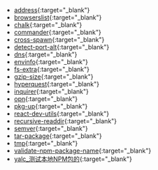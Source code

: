 * [address](./address.md){:target="_blank"}
* [browserslist](./browserslist.md){:target="_blank"}
* [chalk](./chalk.md){:target="_blank"}
* [commander](./commander.md){:target="_blank"}
* [cross-spawn](./cross-spawn.md){:target="_blank"}
* [detect-port-alt](./detect-port-alt.md){:target="_blank"}
* [dns](./dns.md){:target="_blank"}
* [envinfo](./envinfo.md){:target="_blank"}
* [fs-extra](./fs-extra.md){:target="_blank"}
* [gzip-size](./gzip-size.md){:target="_blank"}
* [hyperquest](./hyperquest.md){:target="_blank"}
* [inquirer](./inquirer.md){:target="_blank"}
* [opn](./opn.md){:target="_blank"}
* [pkg-up](./pkg-up.md){:target="_blank"}
* [react-dev-utils](./react-dev-utils.md){:target="_blank"}
* [recursive-readdir](./recursive-readdir.md){:target="_blank"}
* [semver](./semver.md){:target="_blank"}
* [tar-package](./tar-package.md){:target="_blank"}
* [tmp](./tmp.md){:target="_blank"}
* [validate-npm-package-name](./validate-npm-package-name.md){:target="_blank"}
* [yalc_测试本地NPM包的](./yalc_测试本地NPM包的.md){:target="_blank"}



